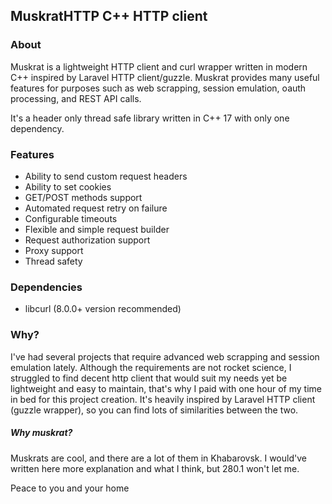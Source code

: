## MuskratHTTP C++ HTTP client

### About
Muskrat is a lightweight HTTP client and curl wrapper written in modern C++ inspired by Laravel HTTP client/guzzle.
Muskrat provides many useful features for purposes such as web scrapping, session emulation, oauth processing, and 
REST API calls.

It's a header only thread safe library written in C++ 17 with only one dependency.

### Features
- Ability to send custom request headers
- Ability to set cookies
- GET/POST methods support
- Automated request retry on failure
- Configurable timeouts
- Flexible and simple request builder
- Request authorization support
- Proxy support
- Thread safety

### Dependencies
- libcurl (8.0.0+ version recommended)

### Why?
I've had several projects that require advanced web scrapping and session emulation lately. 
Although the requirements are not rocket science, I struggled to find decent http client that would suit my needs yet be 
lightweight and easy to maintain, that's why I paid with one hour of my time in bed for this project creation. It's 
heavily inspired by Laravel HTTP client (guzzle wrapper), so you can find lots of similarities between the two.

##### Why muskrat?
Muskrats are cool, and there are a lot of them in Khabarovsk. 
I would've written here more explanation and what I think, but 280.1 won't let me. 

Peace to you and your home